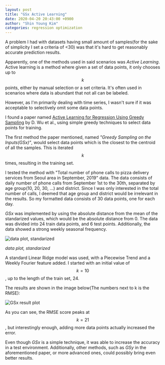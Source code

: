 ```yaml
---
layout: post
title: "GSx Active Learning"
date: 2020-04-20 20:43:00 +0900
author: "Shin Young Kim"
categories: regression optimization
---
```


A problem I had with datasets having small amount of samples(for the sake of simplicity I set a criteria of <30) was that it's hard to get reasonably accurate prediction results. 

Apparently, one of the methods used in said scenarios was *Active Learning*. Active learning is a method where given a set of data points, it only chooses up to $$ k $$ points, either by manual selection or a set criteria. It's often used in scenarios where data is abundant that not all can be labeled.

However, as I'm primarily dealing with time series, I wasn't sure if it was acceptable to selectively omit some data points.

I found a paper named [Active Learning for Regression Using Greedy Sampling](https://arxiv.org/abs/1808.04245) by D. Wu et al., using simple greedy techniques to select data points for training.

The first method the paper mentioned, named *"Greedy Sampling on the Inputs(GSx)"*, would select data points which is the closest to the centroid of all the samples. This is iterated $$ k $$ times, resulting in the training set.

I tested the method with "Total number of phone calls to pizza delivery services from Seoul area in September, 2019" data. The data consists of daily number of phone calls from September 1st to the 30th, separated by age group(10, 20, 30, ...) and district. Since I was only interested in the total number of calls, I deemed that age group and district would be irrelevant in the results. So my formatted data consists of 30 data points, one for each day.

*GSx* was implemented by using the absolute distance from the mean of the standarized values, which would be the absolute distance from 0. The data was divided into 24 train data points, and 6 test points. Additionally, the data showed a strong weekly seasonal frequency.

![data plot, standarized]({{site.url}}/images/blog/2020-04-20/data_plot.png)

*data plot, standarized*

A standard Linear Ridge model was used, with a Piecewise Trend and a Weekly Fourier feature added. I started with an initial value of $$ k = 10 $$, up to the length of the train set, 24.

The results are shown in the image below(The numbers next to k is the RMSE):

![GSx result plot]({{site.url}}/images/blog/2020-04-20/result_subplot.png)

As you can see, the RMSE score peaks at $$ k = 21 $$, but interestingly enough, adding more data points actually increased the error.

Even though *GSx* is a simple technique, it was able to increase the accuracy in a test environment. Additionally, other methods, such as *GSy* in the aforementioned paper, or more advanced ones, could possibly bring even better results.